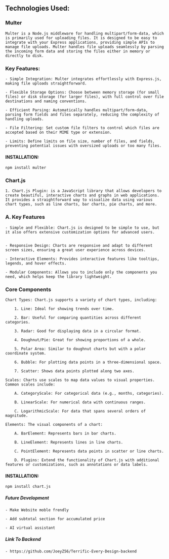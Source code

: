 <div>

## Technologies Used:

### Multer

    Multer is a Node.js middleware for handling multipart/form-data, which is primarily used for uploading files. It is designed to be easy to integrate with your Express applications, providing simple APIs to manage file uploads. Multer handles file uploads seamlessly by parsing the incoming form data and storing the files either in memory or directly to disk.

### Key Features:

    - Simple Integration: Multer integrates effortlessly with Express.js, making file uploads straightforward.

    - Flexible Storage Options: Choose between memory storage (for small files) or disk storage (for larger files), with full control over file destinations and naming conventions.

    - Efficient Parsing: Automatically handles multipart/form-data, parsing form fields and files separately, reducing the complexity of handling uploads.

    - File Filtering: Set custom file filters to control which files are accepted based on their MIME type or extension.

    - Limits: Define limits on file size, number of files, and fields, preventing potential issues with oversized uploads or too many files.

#### INSTALLATION:

    npm install multer

### Chart.js

    1. Chart.js Plugin: is a JavaScript library that allows developers to create beautiful, interactive charts and graphs in web applications. It provides a straightforward way to visualize data using various chart types, such as line charts, bar charts, pie charts, and more.

### A. Key Features

    - Simple and Flexible: Chart.js is designed to be simple to use, but it also offers extensive customization options for advanced users.


    - Responsive Design: Charts are responsive and adapt to different screen sizes, ensuring a great user experience across devices.

    - Interactive Elements: Provides interactive features like tooltips, legends, and hover effects.

    - Modular Components: Allows you to include only the components you need, which helps keep the library lightweight.

### Core Components

    Chart Types: Chart.js supports a variety of chart types, including:

        1. Line: Ideal for showing trends over time.

        2. Bar: Useful for comparing quantities across different categories.

        3. Radar: Good for displaying data in a circular format.

        4. Doughnut/Pie: Great for showing proportions of a whole.

        5. Polar Area: Similar to doughnut charts but with a polar coordinate system.

        6. Bubble: For plotting data points in a three-dimensional space.

        7. Scatter: Shows data points plotted along two axes.

    Scales: Charts use scales to map data values to visual properties. Common scales include:

        A. CategoryScale: For categorical data (e.g., months, categories).

        B. LinearScale: For numerical data with continuous ranges.

        C. LogarithmicScale: For data that spans several orders of magnitude.

    Elements: The visual components of a chart:

        A. BarElement: Represents bars in bar charts.

        B. LineElement: Represents lines in line charts.

        C. PointElement: Represents data points in scatter or line charts.

        D. Plugins: Extend the functionality of Chart.js with additional features or customizations, such as annotations or data labels.

#### INSTALLATION:

    npm install chart.js

##### Future Development

    - Make Website moble frendly

    - Add subtotal section for accumulated price

    - AI virtual assistant

##### Link To Backend

    - https://github.com/JoeyZ56/Terrific-Every-Design-backend
